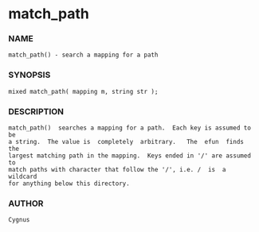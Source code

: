# match_path

### NAME

    match_path() - search a mapping for a path

### SYNOPSIS

    mixed match_path( mapping m, string str );

### DESCRIPTION

    match_path()  searches a mapping for a path.  Each key is assumed to be
    a string.  The value is  completely  arbitrary.   The  efun  finds  the
    largest matching path in the mapping.  Keys ended in '/' are assumed to
    match paths with character that follow the '/', i.e. /  is  a  wildcard
    for anything below this directory.

### AUTHOR

    Cygnus
